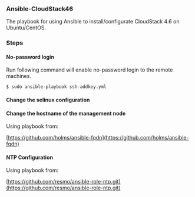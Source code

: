 ### Ansible-CloudStack46
The playbook for using Ansible to install/configurate CloudStack 4.6 on Ubuntu/CentOS.    

### Steps
#### No-password login
Run following command will enable no-password login to the remote machines.   

```
$ sudo ansible-playbook ssh-addkey.yml
```

#### Change the selinux configuration



#### Change the hostname of the management node
Using playbook from:   

[https://github.com/holms/ansible-fqdn](https://github.com/holms/ansible-fqdn)   

#### NTP Configuration
Using playbook from:    

[https://github.com/resmo/ansible-role-ntp.git](https://github.com/resmo/ansible-role-ntp.git)    
